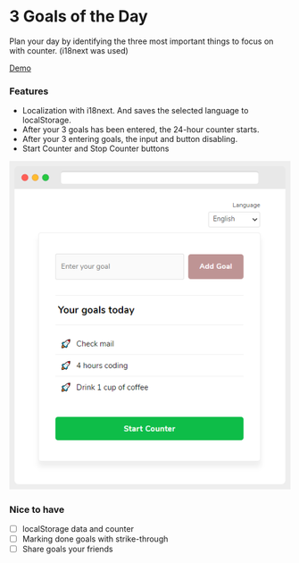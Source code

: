 # 3 Goals of the Day

Plan your day by identifying the three most important things to focus on with counter. (i18next was used)

[Demo](https://ozknozsrt.github.io/kojs-exercises/3goalsoftheday/)

### Features
- Localization with i18next. And saves the selected language to localStorage.
- After your 3 goals has been entered, the 24-hour counter starts.
- After your 3 entering goals, the input and button disabling.
- Start Counter and Stop Counter buttons

![3 Goals of the Day](scrnst.png)

### Nice to have
- [ ] localStorage data and counter
- [ ] Marking done goals with strike-through
- [ ] Share goals your friends
